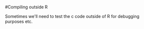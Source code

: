 

#Compiling outside R

Sometimes we'll need to test the c code outside of R for debugging purposes etc. 
